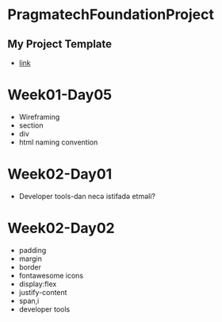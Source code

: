 # PragmatechFoundationProject

## My Project Template
- [link](https://www.templatemonsterpreview.com/tr/demo/83414.html?_gl=1*48482p*_ga*MTc1NjY0NDg0MS4xNjEzNDA5NzA4*_ga_FTPYEGT5LY*MTYxMzU1NDQ4My41LjEuMTYxMzU1NjQxNS42MA..&_ga=2.35242473.972606991.1613409708-1756644841.1613409708)

# Week01-Day05

- Wireframing
- section
- div
- html naming convention
# Week02-Day01

- Developer tools-dan necə istifadə etməli?
# Week02-Day02

- padding
- margin
- border
- fontawesome icons
- display:flex
- justify-content
- span,i
- developer tools 
